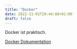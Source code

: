 ```yaml
---
title: "Docker"
date: 2022-11-01T20:44:08+01:00
draft: false
---
```

Docker ist praktisch.

[Docker Dokumentation](https://docs.docker.com/)